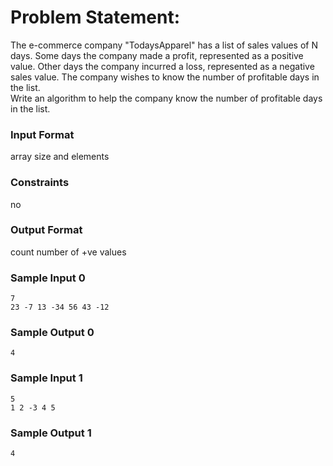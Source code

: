 # Problem Statement:

The e-commerce company "TodaysApparel" has a list of sales values of N days. Some days the company made a profit, represented as a positive value. Other days the company incurred a loss, represented as a negative sales value. The company wishes to know the number of profitable days in the list.<br>
Write an algorithm to help the company know the number of profitable days in the list.

### Input Format

array size and elements

### Constraints

no

### Output Format

count number of +ve values

### Sample Input 0
```
7
23 -7 13 -34 56 43 -12
```
### Sample Output 0
```
4
```
### Sample Input 1
```
5
1 2 -3 4 5
```
### Sample Output 1
```
4
```
